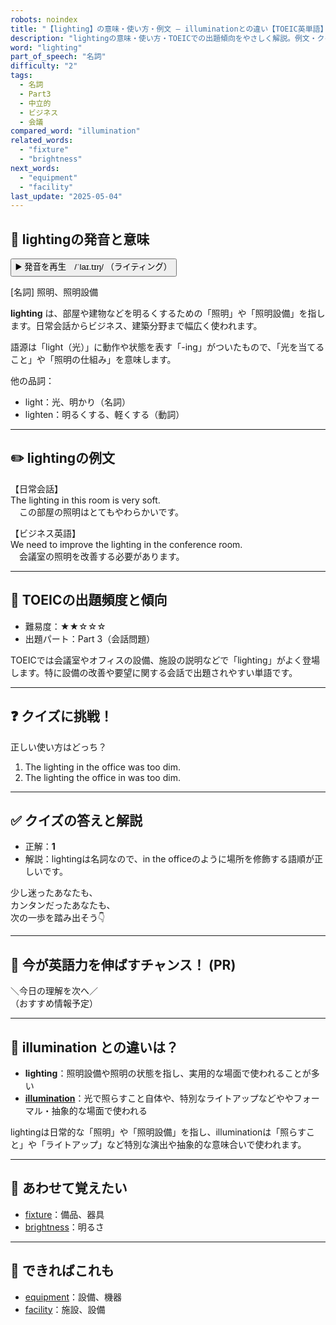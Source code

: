 ```yaml
---
robots: noindex
title: "【lighting】の意味・使い方・例文 ― illuminationとの違い【TOEIC英単語】"
description: "lightingの意味・使い方・TOEICでの出題傾向をやさしく解説。例文・クイズ付きでilluminationとの違いもわかりやすく学べます。"
word: "lighting"
part_of_speech: "名詞"
difficulty: "2"
tags:
  - 名詞
  - Part3
  - 中立的
  - ビジネス
  - 会議
compared_word: "illumination"
related_words:
  - "fixture"
  - "brightness"
next_words:
  - "equipment"
  - "facility"
last_update: "2025-05-04"
---
```


## 🔰 lightingの発音と意味

<button class="play-audio" onclick="playTTS('lighting')">
  <span class="play-audio-main">
    ▶️ 発音を再生　/ˈlaɪ.tɪŋ/
  </span>
  <span class="play-audio-sub">
    （ライティング）
  </span>
</button>

[名詞] 照明、照明設備

**lighting** は、部屋や建物などを明るくするための「照明」や「照明設備」を指します。日常会話からビジネス、建築分野まで幅広く使われます。

語源は「light（光）」に動作や状態を表す「-ing」がついたもので、「光を当てること」や「照明の仕組み」を意味します。

他の品詞：  
- light：光、明かり（名詞）
- lighten：明るくする、軽くする（動詞）

---

## ✏️ lightingの例文

【日常会話】  
The lighting in this room is very soft.  
　この部屋の照明はとてもやわらかいです。

【ビジネス英語】  
We need to improve the lighting in the conference room.  
　会議室の照明を改善する必要があります。

---

## 🎯 TOEICの出題頻度と傾向

- 難易度：★★☆☆☆
- 出題パート：Part 3（会話問題）

TOEICでは会議室やオフィスの設備、施設の説明などで「lighting」がよく登場します。特に設備の改善や要望に関する会話で出題されやすい単語です。

---

## ❓ クイズに挑戦！

正しい使い方はどっち？

1. The lighting in the office was too dim.  
2. The lighting the office in was too dim.

---

## ✅ クイズの答えと解説

- 正解：**1**
- 解説：lightingは名詞なので、in the officeのように場所を修飾する語順が正しいです。

少し迷ったあなたも、  
カンタンだったあなたも、  
次の一歩を踏み出そう👇️

---

## 🚀 今が英語力を伸ばすチャンス！ (PR)

<div class="info-center">
＼今日の理解を次へ／<br>  
（おすすめ情報予定）
</div>

---

## 🤔  illumination との違いは？

- **lighting**：照明設備や照明の状態を指し、実用的な場面で使われることが多い
- **[illumination](/illumination)**：光で照らすこと自体や、特別なライトアップなどややフォーマル・抽象的な場面で使われる

lightingは日常的な「照明」や「照明設備」を指し、illuminationは「照らすこと」や「ライトアップ」など特別な演出や抽象的な意味合いで使われます。

---

## 🧩 あわせて覚えたい

- [fixture](/fixture)：備品、器具
- [brightness](/brightness)：明るさ

---

## 📖 できればこれも

- [equipment](/equipment)：設備、機器
- [facility](/facility)：施設、設備

<!-- cvid: aid20_bid45 -->
